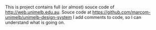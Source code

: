 This is project contains full (or almost) souce code of http://web.unimelb.edu.au. Souce code at https://github.com/marcom-unimelb/unimelb-design-system
I add comments to code, so I can understand what is going on.
